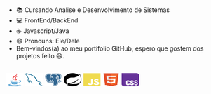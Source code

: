 - 📚 Cursando Analise e Desenvolvimento de Sistemas
- 💻 FrontEnd/BackEnd
- ☕ Javascript/Java
- 😄 Pronouns: Ele/Dele
- Bem-vindos(a) ao meu portifolio GitHub, espero que gostem dos projetos feito 😄. 


<div style="display: inline_block"><br>
 <img align="center" alt="java" height="30" width="40" src="https://raw.githubusercontent.com/devicons/devicon/master/icons/java/java-original.svg">
 <img align="center" alt="mysql" height="30" width="40" src="https://raw.githubusercontent.com/devicons/devicon/master/icons/mysql/mysql-plain.svg">
 <img align="center" alt="postgresql" height="30" width="40" src="https://raw.githubusercontent.com/devicons/devicon/master/icons/postgresql/postgresql-plain.svg">
<img align="center" alt="spring" height="30" width="40" src="https://raw.githubusercontent.com/devicons/devicon/master/icons/spring/spring-plain.svg">
 <img align="center" alt="Js" height="30" width="40" src="https://raw.githubusercontent.com/devicons/devicon/master/icons/javascript/javascript-plain.svg">
  <img align="center" alt="HTML" height="30" width="40" src="https://raw.githubusercontent.com/devicons/devicon/master/icons/html5/html5-original.svg">
 <img align="center" alt="CSS" height="30" width="40" src="https://raw.githubusercontent.com/devicons/devicon/master/icons/css/css-original.svg">
</div>
 
<div> 
 
 

</div>
